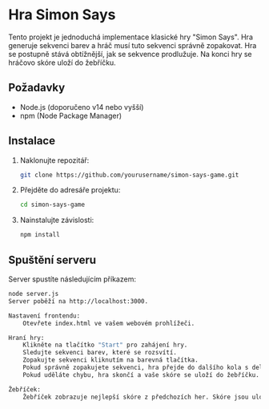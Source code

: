 
# Hra Simon Says

Tento projekt je jednoduchá implementace klasické hry "Simon Says". Hra generuje sekvenci barev a hráč musí tuto sekvenci správně zopakovat. Hra se postupně stává obtížnější, jak se sekvence prodlužuje. Na konci hry se hráčovo skóre uloží do žebříčku.

## Požadavky

- Node.js (doporučeno v14 nebo vyšší)
- npm (Node Package Manager)

## Instalace

1. Naklonujte repozitář:

    ```sh
    git clone https://github.com/yourusername/simon-says-game.git
    ```

2. Přejděte do adresáře projektu:

    ```sh
    cd simon-says-game
    ```

3. Nainstalujte závislosti:

    ```sh
    npm install
    ```

## Spuštění serveru

Server spustíte následujícím příkazem:

```sh
node server.js
Server poběží na http://localhost:3000.

Nastavení frontendu:
    Otevřete index.html ve vašem webovém prohlížeči.

Hraní hry:
    Klikněte na tlačítko "Start" pro zahájení hry.
    Sledujte sekvenci barev, které se rozsvítí.
    Zopakujte sekvenci kliknutím na barevná tlačítka.
    Pokud správně zopakujete sekvenci, hra přejde do dalšího kola s delší sekvencí.
    Pokud uděláte chybu, hra skončí a vaše skóre se uloží do žebříčku.

Žebříček:
    Žebříček zobrazuje nejlepší skóre z předchozích her. Skóre jsou uložena na serveru a načítají se při načtení hry.